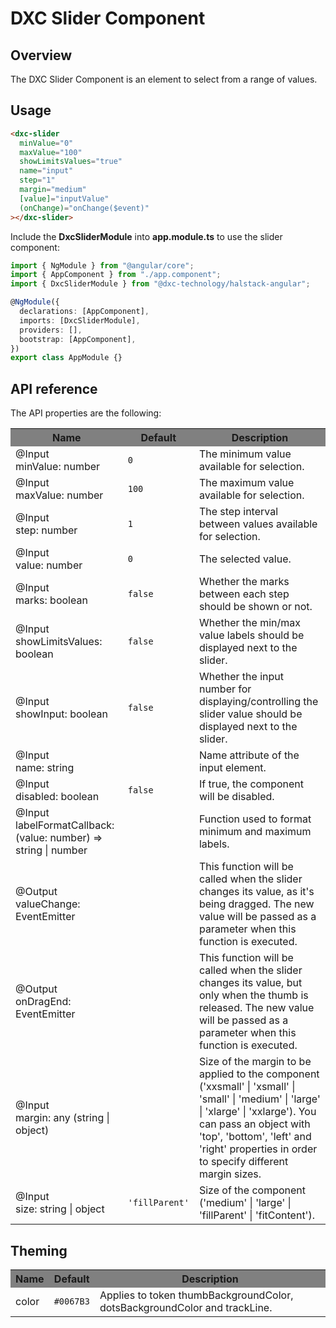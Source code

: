 # DXC Slider Component

## Overview

The DXC Slider Component is an element to select from a range of values.

## Usage

```html
<dxc-slider
  minValue="0"
  maxValue="100"
  showLimitsValues="true"
  name="input"
  step="1"
  margin="medium"
  [value]="inputValue"
  (onChange)="onChange($event)"
></dxc-slider>
```

Include the **DxcSliderModule** into **app.module.ts** to use the slider component:

```ts
import { NgModule } from "@angular/core";
import { AppComponent } from "./app.component";
import { DxcSliderModule } from "@dxc-technology/halstack-angular";

@NgModule({
  declarations: [AppComponent],
  imports: [DxcSliderModule],
  providers: [],
  bootstrap: [AppComponent],
})
export class AppModule {}
```

## API reference

The API properties are the following:

<table>
    <tr style="background-color: grey">
        <th>Name</th>
        <th>Default</th>
        <th>Description</th>
    </tr>
    <tr>
        <td>@Input<br>minValue: number</td>
        <td><code>0</code></td>
        <td>The minimum value available for selection.</td>
    </tr>
    <tr>
        <td>@Input<br>maxValue: number</td>
        <td><code>100</code></td>
        <td>The maximum value available for selection.</td>
    </tr>
    <tr>
        <td>@Input<br>step: number</td>
        <td><code>1</code></td>
        <td>The step interval between values available for selection.</td>
    </tr>
    <tr>
        <td>@Input<br>value: number</td>
        <td><code>0</code></td>
        <td>The selected value.</td>
    </tr>
    <tr>
        <td>@Input<br>marks: boolean</td>
        <td><code>false</code></td>
        <td>Whether the marks between each step should be shown or not.</td>
    </tr>
    <tr>
        <td>@Input<br>showLimitsValues: boolean</td>
        <td><code>false</code></td>
        <td>
        Whether the min/max value labels should be displayed next to the
        slider.
        </td>
    </tr>
    <tr>
        <td>@Input<br>showInput: boolean</td>
        <td><code>false</code></td>
        <td>
        Whether the input number for displaying/controlling the slider value
        should be displayed next to the slider.
        </td>
    </tr>
    <tr>
        <td>@Input<br>name: string</td>
        <td></td>
        <td>Name attribute of the input element.</td>
    </tr>
    <tr>
        <td>@Input<br>disabled: boolean</td>
        <td><code>false</code></td>
        <td>If true, the component will be disabled.</td>
    </tr>
        <tr>
        <td>@Input<br>labelFormatCallback: (value: number) => string | number</td>
        <td></td>
        <td>Function used to format minimum and maximum labels.</td>
    </tr>
    <tr>
        <td>@Output<br>valueChange: EventEmitter</td>
        <td></td>
        <td>
        This function will be called when the slider changes its value, as
        it's being dragged. The new value will be passed as a parameter when
        this function is executed.
        </td>
    </tr>
    <tr>
        <td>@Output<br>onDragEnd: EventEmitter</td>
        <td></td>
        <td>
        This function will be called when the slider changes its value, but
        only when the thumb is released. The new value will be passed as a
        parameter when this function is executed.
        </td>
    </tr>
    <tr>
        <td>@Input<br>margin: any (string | object)</td>
        <td></td>
        <td>
        Size of the margin to be applied to the component ('xxsmall' |
        'xsmall' | 'small' | 'medium' | 'large' | 'xlarge' | 'xxlarge'). You
        can pass an object with 'top', 'bottom', 'left' and 'right' properties
        in order to specify different margin sizes.
        </td>
    </tr>
    <tr>
        <td>@Input<br>size: string | object</td>
        <td><code>'fillParent'</code></td>
        <td>
        Size of the component ('medium' | 'large' | 'fillParent' |
        'fitContent').
        </td>
    </tr>
</table>

## Theming

<table>
    <tr style="background-color: grey">
        <th>Name</th>
        <th>Default</th>
        <th>Description</th>
    </tr>
    <tr>
        <td>color</td>
        <td><code>#0067B3</code></td>
        <td>Applies to token thumbBackgroundColor, dotsBackgroundColor and trackLine.</td>
    </tr>
</table>
